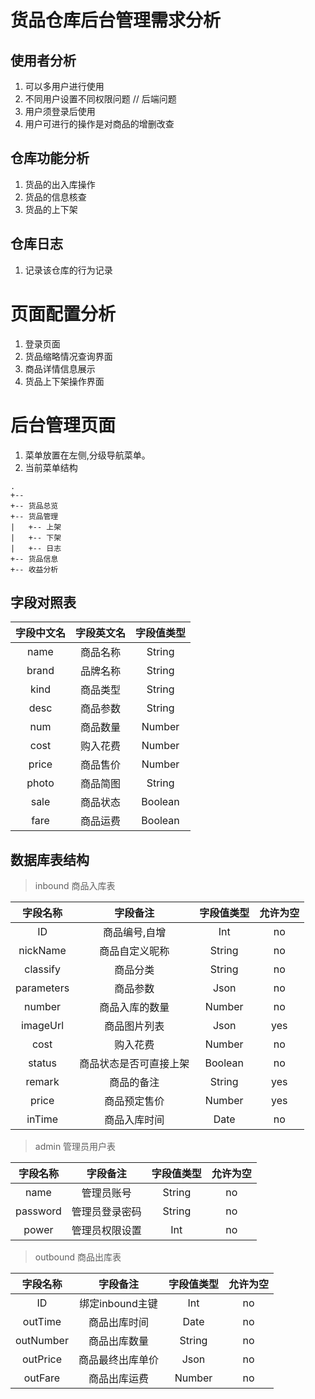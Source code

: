 # 货品仓库后台管理需求分析

## 使用者分析
1. 可以多用户进行使用
2. 不同用户设置不同权限问题  // 后端问题
3. 用户须登录后使用
4. 用户可进行的操作是对商品的增删改查

## 仓库功能分析
1. 货品的出入库操作
2. 货品的信息核查
3. 货品的上下架

## 仓库日志
1. 记录该仓库的行为记录

# 页面配置分析
1. 登录页面
2. 货品缩略情况查询界面
3. 商品详情信息展示
4. 货品上下架操作界面

# 后台管理页面
1. 菜单放置在左侧,分级导航菜单。
2. 当前菜单结构
```
.
+-- 
+-- 货品总览
+-- 货品管理
|   +-- 上架
|   +-- 下架
|   +-- 日志
+-- 货品信息
+-- 收益分析
```

## 字段对照表
|字段中文名|字段英文名|字段值类型|
|:---:|:---:|:---:|
|name|商品名称|String|
|brand|品牌名称|String|
|kind|商品类型|String|
|desc|商品参数|String|
|num|商品数量|Number|
|cost|购入花费|Number|
|price|商品售价|Number|
|photo|商品简图|String|
|sale|商品状态|Boolean|
|fare|商品运费|Boolean|

## 数据库表结构
> inbound 商品入库表

|字段名称|字段备注|字段值类型|允许为空|
|:---:|:---:|:---:|:---:|
|ID|商品编号,自增|Int|no|
|nickName|商品自定义昵称|String|no|
|classify|商品分类|String|no|
|parameters|商品参数|Json|no|
|number|商品入库的数量|Number|no|
|imageUrl|商品图片列表|Json|yes|
|cost|购入花费|Number|no|
|status|商品状态是否可直接上架|Boolean|no|
|remark|商品的备注|String|yes|
|price|商品预定售价|Number|yes|
|inTime|商品入库时间|Date|no|

> admin 管理员用户表

|字段名称|字段备注|字段值类型|允许为空|
|:---:|:---:|:---:|:---:|
|name|管理员账号|String|no|
|password|管理员登录密码|String|no|
|power|管理员权限设置|Int|no|

> outbound 商品出库表

|字段名称|字段备注|字段值类型|允许为空|
|:---:|:---:|:---:|:---:|
|ID|绑定inbound主键|Int|no|
|outTime|商品出库时间|Date|no|
|outNumber|商品出库数量|String|no|
|outPrice|商品最终出库单价|Json|no|
|outFare|商品出库运费|Number|no|





